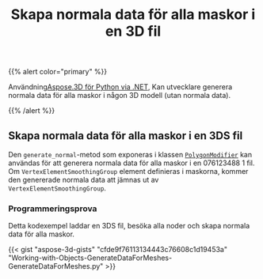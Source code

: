 ﻿---
title: Skapa normala data för alla maskor i en 3D fil
type: docs
weight: 70
url: /sv/python-net/generate-normal-data-for-all-meshes-in-a-3d-file/
description: Med Aspose.3D för Python via .NET, utvecklare kan generera normala data för alla maskor i någon modell 3D (utan normala data).
---
{{% alert color="primary" %}}

Användning[Aspose.3D för Python via .NET](https://products.aspose.com/3d/python-net/), Kan utvecklare generera normala data för alla maskor i någon 3D modell (utan normala data).

{{% /alert %}}
## **Skapa normala data för alla maskor i en 3DS fil**
Den `generate_normal`-metod som exponeras i klassen [`PolygonModifier`](https://reference.aspose.com/3d/net/aspose.threed.entities/polygonmodifier) kan användas för att generera normala data för alla maskor i en 076123488 1 fil. Om `VertexElementSmoothingGroup` element definieras i maskorna, kommer den genererade normala data att jämnas ut av `VertexElementSmoothingGroup`.
### **Programmeringsprova**
Detta kodexempel laddar en 3DS fil, besöka alla noder och skapa normala data för alla maskor.

{{< gist "aspose-3d-gists" "cfde9f76113134443c76608c1d19453a" "Working-with-Objects-GenerateDataForMeshes-GenerateDataForMeshes.py" >}}
